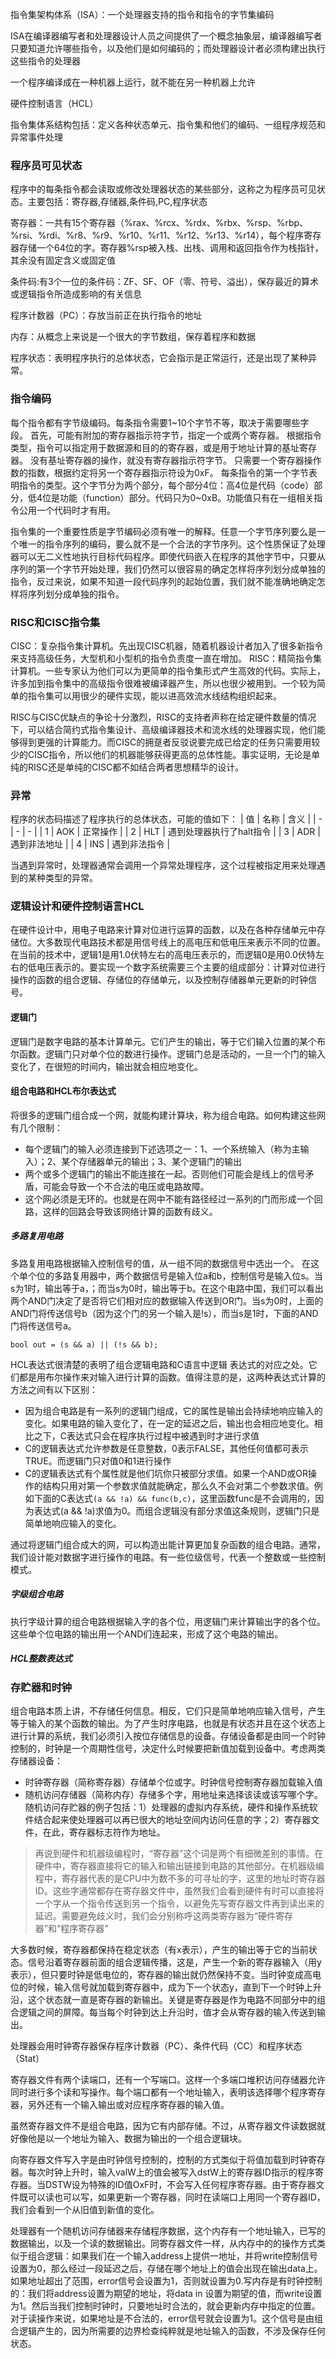 指令集架构体系（ISA）：一个处理器支持的指令和指令的字节集编码

ISA在编译器编写者和处理器设计人员之间提供了一个概念抽象层，编译器编写者只要知道允许哪些指令，以及他们是如何编码的；而处理器设计者必须构建出执行这些指令的处理器

一个程序编译成在一种机器上运行，就不能在另一种机器上允许


硬件控制语言（HCL）

指令集体系结构包括：定义各种状态单元、指令集和他们的编码、一组程序规范和异常事件处理


### 程序员可见状态
程序中的每条指令都会读取或修改处理器状态的某些部分，这称之为程序员可见状态。主要包括：寄存器,存储器,条件码,PC,程序状态

寄存器：一共有15个寄存器（%rax、%rcx、%rdx、%rbx、%rsp、%rbp、%rsi、%rdi、%r8、%r9、%r10、%r11、%r12、%r13、%r14），每个程序寄存器存储一个64位的字。寄存器%rsp被入栈、出栈、调用和返回指令作为栈指针，其余没有固定含义或固定值

条件码:有3个一位的条件码：ZF、SF、OF（零、符号、溢出），保存最近的算术或逻辑指令所造成影响的有关信息

程序计数器（PC）：存放当前正在执行指令的地址

内存：从概念上来说是一个很大的字节数组，保存着程序和数据

程序状态：表明程序执行的总体状态，它会指示是正常运行，还是出现了某种异常。


### 指令编码
每个指令都有字节级编码。每条指令需要1\~10个字节不等，取决于需要哪些字段。
首先，可能有附加的寄存器指示符字节，指定一个或两个寄存器。
根据指令类型，指令可以指定用于数据源和目的的寄存器，或是用于地址计算的基址寄存器。
没有基址寄存器的操作，就没有寄存器指示符字节。
只需要一个寄存器操作数的指数，根据约定将另一个寄存器指示符设为0xF。
每条指令的第一个字节表明指令的类型。这个字节分为两个部分，每个部分4位：高4位是代码（code）部分，低4位是功能（function）部分。代码只为0\~0xB。功能值只有在一组相关指令公用一个代码时才有用。

指令集的一个重要性质是字节编码必须有唯一的解释。任意一个字节序列要么是一个唯一的指令序列的编码，要么就不是一个合法的字节序列。这个性质保证了处理器可以无二义性地执行目标代码程序。即使代码嵌入在程序的其他字节中，只要从序列的第一个字节开始处理，我们仍然可以很容易的确定怎样将序列划分成单独的指令，反过来说，如果不知道一段代码序列的起始位置，我们就不能准确地确定怎样将序列划分成单独的指令。


### RISC和CISC指令集
CISC：复杂指令集计算机。先出现CISC机器，随着机器设计者加入了很多新指令来支持高级任务，大型机和小型机的指令负责度一直在增加。
RISC：精简指令集计算机。一些专家认为他们可以为更简单的指令集形式产生高效的代码。实际上，许多加到指令集中的高级指令很难被编译器产生，所以也很少被用到。一个较为简单的指令集可以用很少的硬件实现，能以进高效流水线结构组织起来。

RISC与CISC优缺点的争论十分激烈，RISC的支持者声称在给定硬件数量的情况下，可以结合简约式指令集设计、高级编译器技术和流水线的处理器实现，他们能够得到更强的计算能力。而CISC的拥趸者反驳说要完成已给定的任务只需要用较少的CISC指令，所以他们的机器能够获得更高的总体性能。事实证明，无论是单纯的RISC还是单纯的CISC都不如结合两者思想精华的设计。

### 异常
程序的状态码描述了程序执行的总体状态，可能的值如下：
| 值 | 名称 | 含义 |
| - | - | - |
| 1 | AOK | 正常操作 |
| 2 | HLT | 遇到处理器执行了halt指令 |
| 3 | ADR | 遇到非法地址 |
| 4 | INS | 遇到非法指令 |

当遇到异常时，处理器通常会调用一个异常处理程序，这个过程被指定用来处理遇到的某种类型的异常。


### 逻辑设计和硬件控制语言HCL
在硬件设计中，用电子电路来计算对位进行运算的函数，以及在各种存储单元中存储位。大多数现代电路技术都是用信号线上的高电压和低电压来表示不同的位置。在当前的技术中，逻辑1是用1.0伏特左右的高电压表示的，而逻辑0是用0.0伏特左右的低电压表示的。要实现一个数字系统需要三个主要的组成部分：计算对位进行操作的函数的组合逻辑、存储位的存储单元，以及控制存储器单元更新的时钟信号。

#### 逻辑门
逻辑门是数字电路的基本计算单元。它们产生的输出，等于它们输入位置的某个布尔函数。逻辑门只对单个位的数进行操作。逻辑门总是活动的，一旦一个门的输入变化了，在很短的时间内，输出就会相应地变化。

#### 组合电路和HCL布尔表达式
将很多的逻辑门组合成一个网，就能构建计算块，称为组合电路。如何构建这些网有几个限制：
+ 每个逻辑门的输入必须连接到下述选项之一：1、一个系统输入（称为主输入）；2、某个存储器单元的输出；3、某个逻辑门的输出
+ 两个或多个逻辑门的输出不能连接在一起。否则他们可能会是线上的信号矛盾，可能会导致一个不合法的电压或电路故障。
+ 这个网必须是无环的。也就是在网中不能有路径经过一系列的门而形成一个回路，这样的回路会导致该网络计算的函数有歧义。

##### 多路复用电路
多路复用电路根据输入控制信号的值，从一组不同的数据信号中选出一个。
在这个单个位的多路复用器中，两个数据信号是输入位a和b，控制信号是输入位s。当s为1时，输出等于a，；而当s为0时，输出等于b。在这个电路中国，我们可以看出两个AND门决定了是否将它们相对应的数据输入传送到OR门。当s为0时，上面的AND门将传送信号b（因为这个门的另一个输入是!s），而当s是1时，下面的AND门将传送信号a。
<pre><code>bool out = (s && a) || (!s && b);</code></pre>

HCL表达式很清楚的表明了组合逻辑电路和C语言中逻辑 表达式的对应之处。它们都是用布尔操作来对输入进行计算的函数。值得注意的是，这两种表达式计算的方法之间有以下区别：
+ 因为组合电路是有一系列的逻辑门组成，它的属性是输出会持续地响应输入的变化。如果电路的输入变化了，在一定的延迟之后，输出也会相应地变化。相比之下，C表达式只会在程序执行过程中被遇到时才进行求值
+ C的逻辑表达式允许参数是任意整数，0表示FALSE，其他任何值都可表示TRUE。而逻辑门只对值0和1进行操作
+ C的逻辑表达式有个属性就是他们坑你只被部分求值。如果一个AND或OR操作的结构只用对第一个参数求值就能确定，那么久不会对第二个参数求值。例如下面的C表达式`(a && !a) && func(b,c)`，这里函数func是不会调用的，因为表达式(a && !a)求值为0。而组合逻辑没有部分求值这条规则，逻辑门只是简单地响应输入的变化。


通过将逻辑门组合成大的网，可以构造出能计算更加复杂函数的组合电路。通常，我们设计能对数据字进行操作的电路。有一些位级信号，代表一个整数或一些控制模式。
##### 字级组合电路
执行字级计算的组合电路根据输入字的各个位，用逻辑门来计算输出字的各个位。这些单个位电路的输出用一个AND们连起来，形成了这个电路的输出。

##### HCL整数表达式




### 存贮器和时钟
组合电路本质上讲，不存储任何信息。相反，它们只是简单地响应输入信号，产生等于输入的某个函数的输出。为了产生时序电路，也就是有状态并且在这个状态上进行计算的系统，我们必须引入按位存储信息的设备。存储设备都是由同一个时钟控制的，时钟是一个周期性信号，决定什么时候要把新值加载到设备中。考虑两类存储器设备：
+ 时钟寄存器（简称寄存器）存储单个位或字。时钟信号控制寄存器加载输入值
+ 随机访问存储器（简称内存）存储多个字，用地址来选择该读或该写哪个字。随机访问存贮器的例子包括：1）处理器的虚拟内存系统，硬件和操作系统软件结合起来使处理器可以再已很大的地址空间内访问任意的字；2）寄存器文件，在此，寄存器标志符作为地址。

> 再说到硬件和机器级编程时，“寄存器”这个词是两个有细微差别的事情。在硬件中，寄存器直接将它的输入和输出链接到电路的其他部分。在机器级编程中，寄存器代表的是CPU中为数不多的可寻址的字，这里的地址时寄存器ID。这些字通常都存在寄存器文件中，虽然我们会看到硬件有时可以直接将一个字从一个指令传送到另一个指令，以避免先写寄存器文件再到读出来的延迟。需要避免歧义时，我们会分别称呼这两类寄存器为“硬件寄存器”和“程序寄存器”


大多数时候，寄存器都保持在稳定状态（有x表示），产生的输出等于它的当前状态。信号沿着寄存器前面的组合逻辑传播，这是，产生一个新的寄存器输入（用y表示），但只要时钟是低电位的，寄存器的输出就仍然保持不变。当时钟变成高电位的时候，输入信号就加载到寄存器中，成为下一个状态y，直到下一个时钟上升沿，这个状态就一直是寄存器的新输出。关键是寄存器是作为电路不同部分中的组合逻辑之间的屏障。每当每个时钟到达上升沿时，值才会从寄存器的输入传送到输出。

处理器会用时钟寄存器保存程序计数器（PC）、条件代码（CC）和程序状态（Stat）

寄存器文件有两个读端口，还有一个写端口。这样一个多端口堆积访问存储器允许同时进行多个读和写操作。每个端口都有一个地址输入，表明该选择哪个程序寄存器，另外还有一个输入输出或对应程序寄存器的输入值。

虽然寄存器文件不是组合电路，因为它有内部存储。不过，从寄存器文件读数据就好像他是以一个地址为输入、数据为输出的一个组合逻辑块。

向寄存器文件写入字是由时钟信号控制的，控制的方式类似于将值加载到时钟寄存器。每次时钟上升时，输入valW上的值会被写入dstW上的寄存器ID指示的程序寄存器。当DSTW设为特殊的ID值OxF时，不会写入任何程序寄存器。由于寄存器文件既可以读也可以写，如果更新一个寄存器，同时在读端口上用同一个寄存器ID，我们会看到一个从旧值到新值的变化。

处理器有一个随机访问存储器来存储程序数据，这个内存有一个地址输入，已写的数据输出，以及一个读的数据输出。同寄存器文件一样，从内存中的的操作方式类似于组合逻辑：如果我们在一个输入address上提供一地址，并将write控制信号设置为0，那么经过一段延迟之后，存储在哪个地址上的值会出现在输出data上。如果地址超出了范围，error信号会设置为1，否则就设置为0.写内存是有时钟控制的：我们将address设置为期望的地址，将data in 设置为期望的值，而write设置为1。然后当我们控制时钟时，只要地址时合法的，就会更新内存中指定的位置。对于读操作来说，如果地址是不合法的，error信号就会设置为1。这个信号是由组合逻辑产生的，因为所需要的边界检查纯粹就是地址输入的函数，不涉及保存任何状态。
